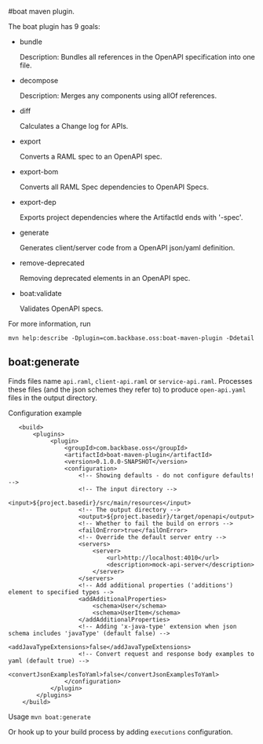#boat maven plugin.

The boat plugin has 9 goals:

- bundle

    Description: Bundles all references in the OpenAPI specification into one
    file.

- decompose

    Description: Merges any components using allOf references.

- diff

    Calculates a Change log for APIs.

- export

    Converts a RAML spec to an OpenAPI spec.

- export-bom

    Converts all RAML Spec dependencies to OpenAPI Specs.

- export-dep

    Exports project dependencies where the ArtifactId ends with
    '-spec'.

- generate

    Generates client/server code from a OpenAPI json/yaml
    definition.

- remove-deprecated

    Removing deprecated elements in an OpenAPI spec.

- boat:validate

    Validates OpenAPI specs.

For more information, run 

`mvn help:describe -Dplugin=com.backbase.oss:boat-maven-plugin -Ddetail`

## boat:generate

Finds files name `api.raml`, `client-api.raml` or `service-api.raml`.
Processes these files (and the json schemes they refer to) to produce `open-api.yaml` files in the output directory. 

Configuration example

```$xml
   <build>
       <plugins>
            <plugin>
                <groupId>com.backbase.oss</groupId>
                <artifactId>boat-maven-plugin</artifactId>
                <version>0.1.0.0-SNAPSHOT</version>
                <configuration>
                    <!-- Showing defaults - do not configure defaults! -->
                    <!-- The input directory -->
                    <input>${project.basedir}/src/main/resources</input>
                    <!-- The output directory -->
                    <output>${project.basedir}/target/openapi</output>
                    <!-- Whether to fail the build on errors -->
                    <failOnError>true</failOnError>
                    <!-- Override the default server entry -->
                    <servers>
                        <server>
                            <url>http://localhost:4010</url>
                            <description>mock-api-server</description>
                        </server>
                    </servers>
                    <!-- Add additional properties ('additions') element to specified types -->
                    <addAdditionalProperties>
                        <schema>User</schema>
                        <schema>UserItem</schema>
                    </addAdditionalProperties>
                    <!-- Adding 'x-java-type' extension when json schema includes 'javaType' (default false) -->
                    <addJavaTypeExtensions>false</addJavaTypeExtensions>
                    <!-- Convert request and response body examples to yaml (default true) -->
                    <convertJsonExamplesToYaml>false</convertJsonExamplesToYaml>
                </configuration>
            </plugin>
        </plugins>
    </build>
```

Usage
```mvn boat:generate```

Or hook up to your build process by adding ```executions``` configuration.